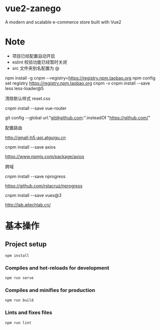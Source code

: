 # vue2-zanego

A modern and scalable e-commerce store built with Vue2

# Note

- 项目已经配置自动开启
- eslint 校验功能已经暂时关闭
- src 文件夹别名配置为 @

npm install -g cnpm --registry=https://registry.npm.taobao.org
npm config set registry https://registry.npm.taobao.org
cnpm -v
cnpm install --save less less-loader@5

清除默认样式 reset.css

cnpm install --save vue-router

git config --global url."git@github.com:".insteadOf "https://github.com/"

配置路由

http://gmall-h5-api.atguigu.cn

cnpm install --save axios

https://www.npmjs.com/package/axios

跨域

cnpm install --save nprogress

https://github.com/rstacruz/nprogress

cnpm install --save vuex@3

http://lab.aitechlab.cn/

# 基本操作

## Project setup

```
npm install
```

### Compiles and hot-reloads for development

```
npm run serve
```

### Compiles and minifies for production

```
npm run build
```

### Lints and fixes files

```
npm run lint
```
